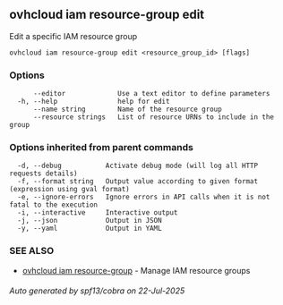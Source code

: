 ## ovhcloud iam resource-group edit

Edit a specific IAM resource group

```
ovhcloud iam resource-group edit <resource_group_id> [flags]
```

### Options

```
      --editor             Use a text editor to define parameters
  -h, --help               help for edit
      --name string        Name of the resource group
      --resource strings   List of resource URNs to include in the group
```

### Options inherited from parent commands

```
  -d, --debug           Activate debug mode (will log all HTTP requests details)
  -f, --format string   Output value according to given format (expression using gval format)
  -e, --ignore-errors   Ignore errors in API calls when it is not fatal to the execution
  -i, --interactive     Interactive output
  -j, --json            Output in JSON
  -y, --yaml            Output in YAML
```

### SEE ALSO

* [ovhcloud iam resource-group](ovhcloud_iam_resource-group.md)	 - Manage IAM resource groups

###### Auto generated by spf13/cobra on 22-Jul-2025
